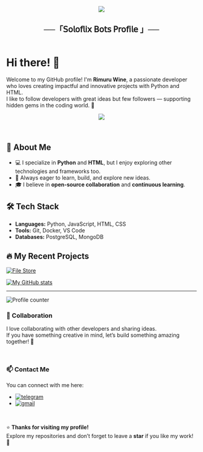 <p align="center">
  <img src="https://readme-typing-svg.herokuapp.com?color=DC143C&center=true&lines=Welcome+to+My+GitHub+Profile;Exploring+the+world+of+code;Sharing+my+projects+and+learnings;Enjoy+your+stay!&width=600&height=180">
</p>

<h2 align="center">
    ──「𝖲𝗈𝗅𝗈𝖿𝗅𝗂𝗑 𝖡𝗈𝗍𝗌 𝖯𝗋𝗈𝖿𝗂𝗅𝖾 」──
</h2>

<div style="display: flex;">
  <div style="flex: 1;">

# Hi there! 👋

Welcome to my GitHub profile! I'm **Rimuru Wine**, a passionate developer who loves creating impactful and innovative projects with Python and HTML.  
I like to follow developers with great ideas but few followers — supporting hidden gems in the coding world. 💎

<p align="center">
<img src="https://graph.org/file/fdc47d088a48eb981c713.jpg">
</p>

<br>

## 🌟 About Me

- 💻 I specialize in **Python** and **HTML**, but I enjoy exploring other technologies and frameworks too.  
- 🚀 Always eager to learn, build, and explore new ideas.  
- 🎓 I believe in **open-source collaboration** and **continuous learning**.

## 🛠️ Tech Stack

- **Languages:** Python, JavaScript, HTML, CSS  
- **Tools:** Git, Docker, VS Code  
- **Databases:** PostgreSQL, MongoDB  

## 🔥 My Recent Projects

[![File Store](https://github-readme-stats.vercel.app/api/pin?username=Soloflix-bots&theme=github_dark&hide_border=true&repo=filestore)](https://github.com/Soloflix-bots/filestore)

[![My GitHub stats](https://github-readme-stats.vercel.app/api?username=Soloflix-bots&show_icons=true&theme=github_dark&hide_border=true)](https://github.com/Soloflix-bots/github-readme-stats)

---

![Profile counter](https://moe-counter.glitch.me/get/@soloflix-bots)

### 🤝 Collaboration

I love collaborating with other developers and sharing ideas.  
If you have something creative in mind, let’s build something amazing together! 💫

<br>

### 📫 Contact Me

You can connect with me here:

- [![telegram](https://img.shields.io/badge/Rimuru_Wine-Telegram-blue?style=for-the-badge&logo=telegram)](https://t.me/cosmic_freak)
- [![gmail](https://img.shields.io/badge/Soloflix_Bots-Gmail-red?style=for-the-badge&logo=gmail)](mailto:soloflix.bots@gmail.com)

<br>

⭐ **Thanks for visiting my profile!**  
Explore my repositories and don’t forget to leave a **star** if you like my work! 🌟
